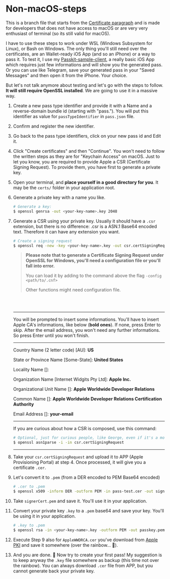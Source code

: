 # Non-macOS-steps

This is a branch file that starts from the [Certificate paragraph](./README.md#certificates) and is made for developers that does not have access to macOS or are very very enthusiast of terminal (so its still valid for macOS).

I have to use these steps to work under WSL (Windows Subsystem for Linux), or Bash on Windows. The only thing you'll still need over the certificates, are an Wallet-ready iOS App (and so an iPhone) or a way to pass it.
To test it, I use my [Passkit-sample-client](https://github.com/alexandercerutti/passkit-sample-client), a really basic iOS App which requires just few informations and will show you the generated pass. Or you can use like Telegram, save your generated pass in your "Saved Messages" and then open it from the iPhone. Your choice.

But let's not talk anymore about testing and let's go with the steps to follow. **It will still require OpenSSL installed**. We are going to use it in a massive way.


1. Create a new pass type identifier and provide it with a Name and a reverse-domain bundle id (starting with "pass."). You will put this identifier as value for `passTypeIdentifier` in `pass.json` file.

2. Confirm and register the new identifier.

3. Go back to the pass type identifiers, click on your new pass id and Edit it.

4. Click "Create certificates" and then "Continue". You won't need to follow the written steps as they are for "Keychain Access" on macOS. Just to let you know, you are required to provide Apple a CSR (Certificate Signing Request). To provide them, you have first to generate a private key.

5. Open your terminal, and **place yourself in a good directory for you**. It may be the `certs/` folder in your application root.

6. Generate a private key with a name you like.

	```sh
	# Generate a key:
	$ openssl genrsa -out <your-key-name>.key 2048
	```

7. Generate a CSR using your private key. Usually it should have a `.csr` extension, but there is no difference: .csr is a ASN.1 Base64 encoded text. Therefore it can have any extension you want.

	```sh
	# Create a signing request
	$ openssl req -new -key <your-key-name>.key -out csr.certSigningRequest
	```

	> **Please note that to generate a Certificate Signing Request under OpenSSL for Windows, you'll need a configuration file or you'll fall into error.**
	>
	> You can load it by adding to the command above the flag `-config <path/to/.cnf>`
	>
	> Other functions might need configuration file.

	<br>
	<br>
	<hr>

	You will be prompted to insert some informations. You'll have to insert Apple CA's informations, like below (**bold ones**). If none, press Enter to skip. After the email address, you won't need any further informations. So press Enter until you won't finish.

	<hr>

	Country Name (2 letter code) [AU]: **US**

	State or Province Name [Some-State]: **United States**

	Locality Name []:

	Organization Name [Internet Widgits Pty Ltd]: **Apple Inc.**

	Organizational Unit Name []: **Apple Worldwide Developer Relations**

	Common Name []: **Apple Worldwide Developer Relations Certification Authority**

	Email Address []: **your-email**

	<hr>

	If you are curious about how a CSR is composed, use this command:

	```sh
	# Optional, just for curious people, like George, even if it's a monkey.
	$ openssl asn1parse -i -in csr.certSigningRequest
	```
	<hr>

8. Take your `csr.certSigningRequest` and upload it to APP (Apple Provisioning Portal) at step 4. Once processed, it will give you a certificate `.cer`.

9. Let's convert it to `.pem` (from a DER encoded to PEM Base64 encoded)

	```sh
	# .cer to .pem
	$ openssl x509 -inform DER -outform PEM -in pass-test.cer -out signerCert.pem
	```

10. Take `signerCert.pem` and save it. You'll use it in your application.

11. Convert your private key `.key` to a `.pem` base64 and save your key. You'll be using it in your application.

	```sh
	# .key to .pem
	$ openssl rsa -in <your-key-name>.key -outform PEM -out passkey.pem
	```

12. Execute Step 9 also for `AppleWWDRCA.cer` you've download from [Apple PKI](https://www.apple.com/certificateauthority/) and save it somewhere (over the rainbow... 🌈).

13. And you are done. 🎉 Now try to create your first pass! My suggestion is to keep anyway the `.key` file somewhere as backup (this time not over the rainbow). You can always download `.cer` file from APP, but you cannot generate back your private key.
